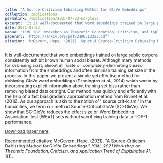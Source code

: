 ```yaml
---
title: "A Source-Criticism Debiasing Method for GloVe Embeddings"
collection: publications
permalink: /publication/2021-07-23-sc-glove
excerpt: 'It is well-documented that word embeddings trained on large public corpora consistently exhibit known human social biases. Although many methods for debiasing exist, almost all fixate on completely eliminating biased information from the embeddings and often diminish training set size in the process. In this paper, we present a simple yet effective method for debiasing GloVe word embeddings (Pennington et al., 2014) which works by incorporating explicit information about training set bias rather than removing biased data outright. Our method runs quickly and efficiently with the help of a fast bias gradient approximation method from Brunet et al. (2019).  As our approach  is  akin  to  the  notion  of  ''source  crit-icism'' in the humanities,  we term our method Source-Critical GloVe (SC-GloVe). We show that SC-GloVe reduces the effect size on Word Embedding Association Test (WEAT) sets without sacrificing training data or TOP-1 performance.'
date: 2021-07-23
venue: 'ICML 2021 Workshop on Theoretic Foundation, Criticism, and Application Trend of Explainable AI'
paperurl: 'https://arxiv.org/pdf/2106.13382.pdf'
citation: 'McGovern, Hope. (2021). &quot;A Source-Criticism Debiasing Method for GloVe Embeddings.&quot; <i>ICML 2021 Workshop on Theoretic Foundation, Criticism, and Application Trend of Explainable AI</i>. 1(1).'
---
```

It is well-documented that word embeddings trained on large public corpora consistently exhibit known human social biases. Although many methods for debiasing exist, almost all fixate on completely eliminating biased information from the embeddings and often diminish training set size in the process. In this paper, we present a simple yet effective method for debiasing GloVe word embeddings (Pennington et al., 2014) which works by incorporating explicit information about training set bias rather than removing biased data outright. Our method runs quickly and efficiently with the help of a fast bias gradient approximation method from Brunet et al. (2019).  As our approach  is  akin  to  the  notion  of  ''source  crit-icism'' in the humanities,  we term our method Source-Critical GloVe (SC-GloVe). We show that SC-GloVe reduces the effect size on Word Embedding Association Test (WEAT) sets without sacrificing training data or TOP-1 performance.

[Download paper here](https://arxiv.org/pdf/2106.13382.pdf)

Recommended citation: McGovern, Hope. (2021). "A Source-Criticism Debiasing Method for GloVe Embeddings." <i>ICML 2021 Workshop on Theoretic Foundation, Criticism, and Application Trend of Explainable AI</i>. 1(1).